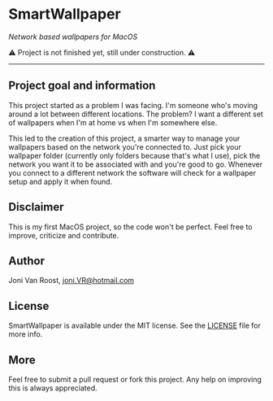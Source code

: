 # SmartWallpaper
_Network based wallpapers for MacOS_

⚠️ Project is not finished yet, still under construction. ⚠️
<hr>

## Project goal and information
This project started as a problem I was facing. 
I'm someone who's moving around a lot between different locations.
The problem? I want a different set of wallpapers when I'm at home vs when I'm somewhere else.

This led to the creation of this project, a smarter way to manage your wallpapers based on the network you're connected to.
Just pick your wallpaper folder (currently only folders because that's what I use), pick the network you want it to be associated with and you're good to go. 
Whenever you connect to a different network the software will check for a wallpaper setup and apply it when found.

## Disclaimer
This is my first MacOS project, so the code won't be perfect. Feel free to improve, criticize and contribute.
  
## Author
Joni Van Roost, joni.VR@hotmail.com

## License
SmartWallpaper is available under the MIT license. See the [LICENSE](https://github.com/JoniVR/SmartWallpaper/blob/master/LICENSE) file for more info.

## More
Feel free to submit a pull request or fork this project. Any help on improving this is always appreciated.
